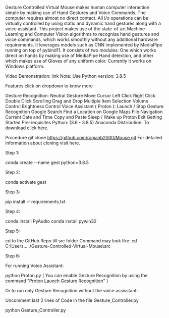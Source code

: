 Gesture Controlled Virtual Mouse makes human computer interaction simple by making use of Hand Gestures and Voice Commands. The computer requires almost no direct contact. All i/o operations can be virtually controlled by using static and dynamic hand gestures along with a voice assistant. This project makes use of the state-of-art Machine Learning and Computer Vision algorithms to recognize hand gestures and voice commands, which works smoothly without any additional hardware requirements. It leverages models such as CNN implemented by MediaPipe running on top of pybind11. It consists of two modules: One which works direct on hands by making use of MediaPipe Hand detection, and other which makes use of Gloves of any uniform color. Currently it works on Windows platform.

Video Demonstration: link
Note: Use Python version: 3.8.5

Features
click on dropdown to know more

Gesture Recognition:
Neutral Gesture
Move Cursor
Left Click
Right Click
Double Click
Scrolling
Drag and Drop
Multiple Item Selection
Volume Control
Brightness Control
Voice Assistant ( Proton ):
Launch / Stop Gesture Recognition
Google Search
Find a Location on Google Maps
File Navigation
Current Date and Time
Copy and Paste
Sleep / Wake up Proton
Exit
Getting Started
Pre-requisites
Python: (3.6 - 3.8.5)
Anaconda Distribution: To download click here.

Procedure
git clone https://github.com/ranjanb2000/Mouse.git
For detailed information about cloning visit here.

Step 1:

conda create --name gest python=3.8.5

Step 2:

conda activate gest

Step 3:

pip install -r requirements.txt

Step 4:

conda install PyAudio
conda install pywin32

Step 5:

cd to the GitHub Repo till src folder
Command may look like: cd C:\Users\.....\Gesture-Controlled-Virtual-Mouse\src

Step 6:

For running Voice Assistant:

python Proton.py
( You can enable Gesture Recognition by using the command "Proton Launch Gesture Recognition" )

Or to run only Gesture Recognition without the voice assisstant:

Uncomment last 2 lines of Code in the file Gesture_Controller.py

python Gesture_Controller.py
